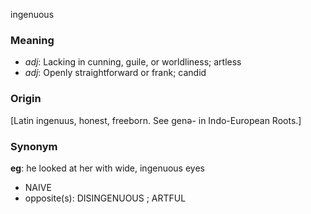ingenuous
### Meaning
+ _adj_: Lacking in cunning, guile, or worldliness; artless
+ _adj_: Openly straightforward or frank; candid

### Origin

[Latin ingenuus, honest, freeborn. See genə- in Indo-European Roots.]

### Synonym

__eg__: he looked at her with wide, ingenuous eyes

+ NAIVE
+ opposite(s): DISINGENUOUS ; ARTFUL


